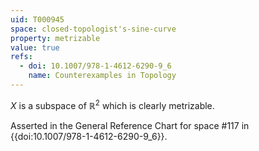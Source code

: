 ```yaml
---
uid: T000945
space: closed-topologist's-sine-curve
property: metrizable
value: true
refs:
  - doi: 10.1007/978-1-4612-6290-9_6
    name: Counterexamples in Topology
---
```

$X$ is a subspace of $\mathbb{R}^2$ which is clearly metrizable.

Asserted in the General Reference Chart for space #117 in
{{doi:10.1007/978-1-4612-6290-9_6}}.
